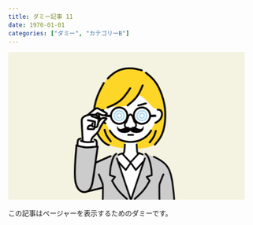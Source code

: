 ```yaml
---
title: ダミー記事 11
date: 1970-01-01
categories: ["ダミー", "カテゴリーB"]
---
```


![](thumbnail.png)

この記事はページャーを表示するためのダミーです。